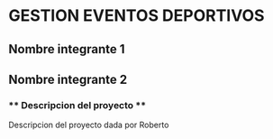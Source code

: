 # GESTION EVENTOS DEPORTIVOS

## Nombre integrante 1
## Nombre integrante 2 

### ** Descripcion del proyecto **
Descripcion del proyecto dada por Roberto